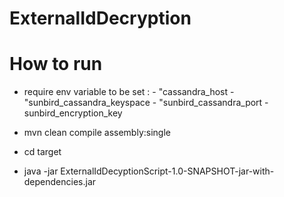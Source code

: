 # ExternalIdDecryption

# How to run
  - require env variable to be set :
        - "cassandra_host
        - "sunbird_cassandra_keyspace
        - "sunbird_cassandra_port
        -  sunbird_encryption_key
   
   - mvn clean compile assembly:single
   - cd target
   - java -jar ExternalIdDecyptionScript-1.0-SNAPSHOT-jar-with-dependencies.jar